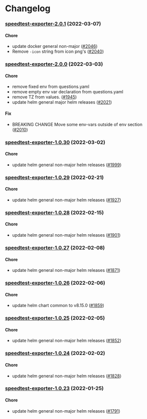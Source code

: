# Changelog<br>


<a name="speedtest-exporter-2.0.1"></a>
### [speedtest-exporter-2.0.1](https://github.com/truecharts/apps/compare/speedtest-exporter-2.0.0...speedtest-exporter-2.0.1) (2022-03-07)

#### Chore

* update docker general non-major ([#2046](https://github.com/truecharts/apps/issues/2046))
* Remove `-icon` string from icon png's ([#2040](https://github.com/truecharts/apps/issues/2040))



<a name="speedtest-exporter-2.0.0"></a>
### [speedtest-exporter-2.0.0](https://github.com/truecharts/apps/compare/speedtest-exporter-1.0.30...speedtest-exporter-2.0.0) (2022-03-03)

#### Chore

* remove fixed env from questions.yaml
* remove empty env var declaration from questions.yaml
* remove TZ from values. ([#1945](https://github.com/truecharts/apps/issues/1945))
* update helm general major helm releases ([#2021](https://github.com/truecharts/apps/issues/2021))

#### Fix

* BREAKING CHANGE Move some env-vars outside of env section ([#2010](https://github.com/truecharts/apps/issues/2010))



<a name="speedtest-exporter-1.0.30"></a>
### [speedtest-exporter-1.0.30](https://github.com/truecharts/apps/compare/speedtest-exporter-1.0.29...speedtest-exporter-1.0.30) (2022-03-02)

#### Chore

* update helm general non-major helm releases ([#1999](https://github.com/truecharts/apps/issues/1999))



<a name="speedtest-exporter-1.0.29"></a>
### [speedtest-exporter-1.0.29](https://github.com/truecharts/apps/compare/speedtest-exporter-1.0.28...speedtest-exporter-1.0.29) (2022-02-21)

#### Chore

* update helm general non-major helm releases ([#1927](https://github.com/truecharts/apps/issues/1927))



<a name="speedtest-exporter-1.0.28"></a>
### [speedtest-exporter-1.0.28](https://github.com/truecharts/apps/compare/speedtest-exporter-1.0.27...speedtest-exporter-1.0.28) (2022-02-15)

#### Chore

* update helm general non-major helm releases ([#1901](https://github.com/truecharts/apps/issues/1901))



<a name="speedtest-exporter-1.0.27"></a>
### [speedtest-exporter-1.0.27](https://github.com/truecharts/apps/compare/speedtest-exporter-1.0.26...speedtest-exporter-1.0.27) (2022-02-08)

#### Chore

* update helm general non-major helm releases ([#1871](https://github.com/truecharts/apps/issues/1871))



<a name="speedtest-exporter-1.0.26"></a>
### [speedtest-exporter-1.0.26](https://github.com/truecharts/apps/compare/speedtest-exporter-1.0.25...speedtest-exporter-1.0.26) (2022-02-06)

#### Chore

* update helm chart common to v8.15.0 ([#1859](https://github.com/truecharts/apps/issues/1859))



<a name="speedtest-exporter-1.0.25"></a>
### [speedtest-exporter-1.0.25](https://github.com/truecharts/apps/compare/speedtest-exporter-1.0.24...speedtest-exporter-1.0.25) (2022-02-05)

#### Chore

* update helm general non-major helm releases ([#1852](https://github.com/truecharts/apps/issues/1852))



<a name="speedtest-exporter-1.0.24"></a>
### [speedtest-exporter-1.0.24](https://github.com/truecharts/apps/compare/speedtest-exporter-1.0.23...speedtest-exporter-1.0.24) (2022-02-02)

#### Chore

* update helm general non-major helm releases ([#1828](https://github.com/truecharts/apps/issues/1828))



<a name="speedtest-exporter-1.0.23"></a>
### [speedtest-exporter-1.0.23](https://github.com/truecharts/apps/compare/speedtest-exporter-1.0.22...speedtest-exporter-1.0.23) (2022-01-25)

#### Chore

* update helm general non-major helm releases ([#1791](https://github.com/truecharts/apps/issues/1791))

